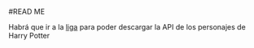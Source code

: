 #READ ME

Habrá que ir a la [liga](https://github.com/CarlosCocaGlez/hpApi) para poder descargar la API de los personajes de Harry Potter